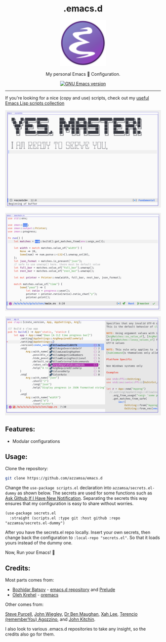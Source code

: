 <div align="center">
<h1>.emacs.d</h1>

<img src='https://raw.githubusercontent.com/azzamsa/emacs.d/master/assets/emacs-logo.svg' width=150px/>

My personal Emacs 📜 Configuration.

<a href="https://github.com/emacs-mirror/emacs/">
    <img src="https://img.shields.io/badge/GNU%20Emacs-29.0.50-blue" alt="GNU Emacs version" />
</a>

</div>

---

If you're looking for a nice (copy and use) scripts, check out my [useful Emacs Lisp scripts collection](https://azzamsa.com/n/scripts-el/)


<p align="center"><img src="assets/preview1.png"/></p>
<p align="center"><img src="assets/preview2.png"/></p>
<p align="center"><img src="assets/preview3.png"/></p>

## Features:

- Modular configurations

## Usage:

Clone the repository:

``` bash
git clone https://github.com/azzamsa/emacs.d
```

Change the `use-package scripts.el` declaration into `azzamsa/secrets.el-dummy` as shown below.
The secrets are used for some functions such as [Ask Github If I Have New Notification](https://azzamsa.com/n/scripts-el/#ask-github-if-i-have-new-notification).
Separating the secrets this way ensures that my configuration is easy to share without worries.

``` emacs-lisp
(use-package secrets.el
  :straight (scripts.el :type git :host github :repo "azzamsa/secrets.el-dummy")
```

After you have the secrets.el repo locally. Insert your own secrets, then change back the configuration to `:local-repo "secrets.el"`.
So that it loads yours instead of the dummy one.

Now, Run your Emacs! 🚀

## Credits:

Most parts comes from:

- [Bozhidar Batsov](http://batsov.com) - [emacs.d repository](https://github.com/bbatsov/emacs.d) and [Prelude](https://github.com/bbatsov/prelude)
- [Oleh Krehel](https://oremacs.com/) - [oremacs](https://github.com/abo-abo/oremacs)

Other comes from:

[Steve Purcell](https://github.com/purcell/emacs.d), [John Wiegley](https://github.com/jwiegley/dot-emacs),
[Dr Ben Maughan](http://pragmaticemacs.com/), [Xah Lee](http://ergoemacs.org),
[Terencio (rememberYou) Agozzino](https://github.com/rememberYou/.emacs.d),
and [John Kitchin](http://kitchingroup.cheme.cmu.edu/about.html).

I also look to various .emacs.d repositories to take any insight, so the credits also go for them.
